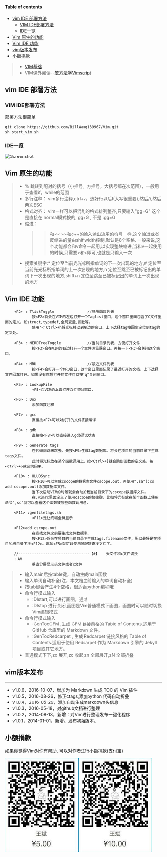 #### Table of contents

* [vim IDE 部署方法](#vim-ide-部署方法)
	* [VIM IDE部署方法](#vim-ide部署方法)
	* [IDE一览](#ide一览)
* [Vim 原生的功能](#vim-原生的功能)
* [Vim IDE 功能](#vim-ide-功能)
* [vim版本发布](#vim版本发布)
* [小额捐款](#小额捐款)

> * [VIM基础](doc/vim.md)
> * VIM课外阅读--[笨方法学Vimscript](http://learnvimscriptthehardway.onefloweroneworld.com/)

## vim IDE 部署方法

### VIM IDE部署方法

部署方法很简单

```
git clone https://github.com/BillWang139967/Vim.git
sh start_vim.sh
```
### IDE一览

![Screenshot](https://github.com/BillWang139967/Vim/raw/master/images/vim.jpg)

## Vim 原生的功能

> * % 跳转到配对的括号（小括号，方括号，大括号都在次范围），一般用于查看if，while的范围
> * 多行注释：
>      vim多行注释,ctrl+v，选好行以后I(大写很重要),然后//,然后两次ESC
> * 格式对齐：
>      vim一样可以把混乱的格式排列整齐,只要输入"gg=G"
>      这个是直接在 normal模式按的, gg=G , 不是 :gg=G
> * 缩进：
>      >>和<< >>和c++的输入输出流用的符号一样,这个缩进或者反缩进的量由shiftwidth控制,默认是8个空格.
>      一般来说,这个功能都会和v命令一起用,以实现整块缩进,当和v一起使用的时候,只需要>和<即可,也就是只输入一次
> * 搜索关键字:* 定位至当前光光标所指单词的下一次出现的地方,# 定位至当前光光标所指单词的上一次出现的地方,n 定位至跳至已被标记出的单词下一次出现的地方,shift+n 定位至跳至已被标记出的单词上一次出现的地方

## Vim IDE 功能

```
    <F2> : TlistToggle               //显示函数列表
            按<F2>将会在VIM的左边打开一个Taglist窗口，这个窗口里面包含了C文件里面的定义，如struct,typedef,全局变量,函数等。
            使用'<'Ctrl>+h将光标移动到左边的窗口，上下选择tag按回车定位到tag的定义处。

    <F3> : NERDTreeToggle            //当前目录列表，方便打开文件
            按<F3>会在VIM的右边打开一个文件浏览器窗口。再按一下<F3>会关闭这个窗口。

    <F4> : MRU			             //最近文件列表
            按<F4>会打开一个MRU窗口，这个窗口里面记录了最近打开的文档，上下选择文件回车打开。如果没有你想打开的文件可以按"q"关闭窗口。

    <F5> : LookupFile
            <F5>在VIM的上面打开文件查找窗口，

    <F6> : Dox
            添加函数注释

    <F7> : gcc
            直接按<F7>可以对打开的文件直接编译

    <F8> : gdb
            直接按<F8>可以直接进入gdb调试状态

    <F9> : Generate tags
            在代码间跳来跳去。先按<F9>生成tag数据库。将会在项目的当前目录下生成tags文件。
            此时将光标放在某个函数调用上，按<Ctrl>+]就会跳到函数的定义处，按<Ctrl>+o就会跳回来。

    <F10> : HLUDSync
            按<F10>可以生成cscope的数据库文件cscope.out，再使用",sa"(:cs add cscope.out)添加数据库文件。
            当下次启动VIM的时候就会自动加载当前目录下的cscope数据库文件。
            在.vimrc里面定义了使用cscope的快捷键，比如将光标放在某个函数上使用命令",sc"就可以查看这个函数被哪些函数调用过，

    <F11> :genfiletags.sh
            <F11>是让终端全屏显示

    <F12>add cscope.out
            在查找文件之前要生成文件数据库，
            按<F12>将会在项目的当前目录下生成tags.filename文件，所以最好是在项目的根目录下按<F12>。再按<F5>就可以使用通配符查找文件了。
            
    //--------------------------------【#】	头文件和c文件切换
    ：AV
            垂直分屏显示头文件或者c文件

```

> * 输入main后按table键，自动生成main函数
> * 输入单词自动补全(注，本文档之前输入的单词自动补全)
> * 按tab键会产生4个空格，很适合python编程哦
> * 命令行模式输入
>    * :DIstart,可以进行画图，通过
>    * :DIstop 进行关闭,画图是Vim普通模式下画图，画图时可以随时切换Vim编辑模式
> * 命令行模式输入
>    * :GenTocGFM ,生成 GFM 链接风格的 Table of Contents.适用于 GitHub 仓库里的 Markdown 文件。
>    * :GenTocRedcarpet , 生成 Redcarpet 链接风格的 Table of Contents.适用于使用 Redcarpet 作为 Markdown 引擎的 Jekyll 项目或其它地方。
> * 普通模式下下,zo 展开,zc 收起,zn 全部展开,zN 全部折叠

## vim版本发布 
----
* v1.0.6，2016-10-07，增加为 Markdown 生成 TOC 的 Vim 插件
* v1.0.5，2016-08-26，修正ctags,添加python 代码自动折叠
* v1.0.4，2016-05-29，添加自动生成markdown头信息
* v1.0.3，2016-05-18，对github文档进行整理
* v1.0.2，2014-08-13，新增：对Vim进行整理发布一键化程序 
* v1.0.1，2014-01-01，新增。发布初始版本。


## 小额捐款

如果你觉得Vim对你有帮助, 可以对作者进行小额捐款(支付宝)

![Screenshot](images/5.jpg)






